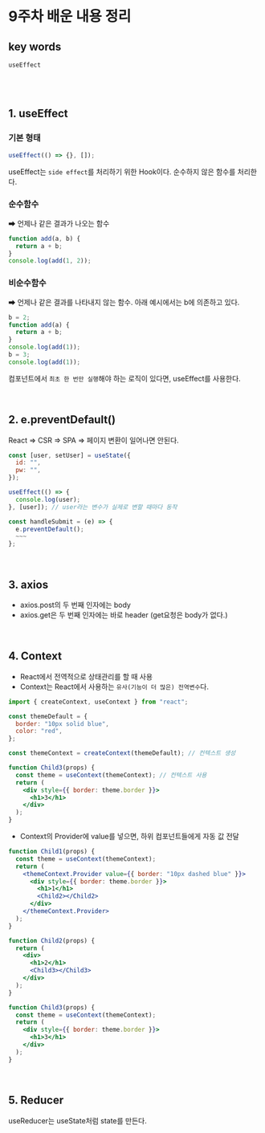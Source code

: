 # 9주차 배운 내용 정리

## key words

`useEffect`

<br><br>

## 1. useEffect

### 기본 형태

```js
useEffect(() => {}, []);
```

useEffect는 `side effect`를 처리하기 위한 Hook이다. 순수하지 않은 함수를 처리한다.

### 순수함수

➡ 언제나 같은 결과가 나오는 함수

```js
function add(a, b) {
  return a + b;
}
console.log(add(1, 2));
```

### 비순수함수

➡ 언제나 같은 결과를 나타내지 않는 함수. 아래 예시에서는 b에 의존하고 있다.

```js
b = 2;
function add(a) {
  return a + b;
}
console.log(add(1));
b = 3;
console.log(add(1));
```

컴포넌트에서 `최초 한 번만 실행`해야 하는 로직이 있다면, useEffect를 사용한다.

<br>

## 2. e.preventDefault()

React => CSR => SPA => 페이지 변환이 일어나면 안된다.

```js
const [user, setUser] = useState({
  id: "",
  pw: "",
});

useEffect(() => {
  console.log(user);
}, [user]); // user라는 변수가 실제로 변할 때마다 동작

const handleSubmit = (e) => {
  e.preventDefault();
  ~~~
};
```

<br>

## 3. axios

- axios.post의 두 번째 인자에는 body
- axios.get은 두 번째 인자에는 바로 header (get요청은 body가 없다.)

<br>

## 4. Context

- React에서 전역적으로 상태관리를 할 때 사용
- Context는 React에서 사용하는 `유사(기능이 더 많은) 전역변수`다.

```jsx
import { createContext, useContext } from "react";

const themeDefault = {
  border: "10px solid blue",
  color: "red",
};

const themeContext = createContext(themeDefault); // 컨텍스트 생성

function Child3(props) {
  const theme = useContext(themeContext); // 컨텍스트 사용
  return (
    <div style={{ border: theme.border }}>
      <h1>3</h1>
    </div>
  );
}
```

- Context의 Provider에 value를 넣으면, 하위 컴포넌트들에게 자동 값 전달

```jsx
function Child1(props) {
  const theme = useContext(themeContext);
  return (
    <themeContext.Provider value={{ border: "10px dashed blue" }}>
      <div style={{ border: theme.border }}>
        <h1>1</h1>
        <Child2></Child2>
      </div>
    </themeContext.Provider>
  );
}

function Child2(props) {
  return (
    <div>
      <h1>2</h1>
      <Child3></Child3>
    </div>
  );
}

function Child3(props) {
  const theme = useContext(themeContext);
  return (
    <div style={{ border: theme.border }}>
      <h1>3</h1>
    </div>
  );
}
```

<br>

## 5. Reducer
useReducer는 useState처럼 state를 만든다.
